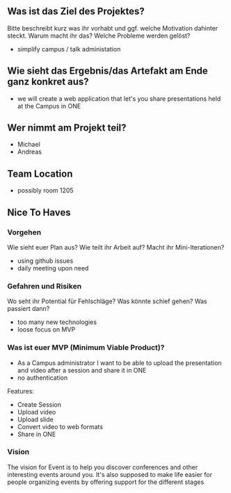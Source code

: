 ## Was ist das Ziel des Projektes?
Bitte beschreibt kurz was ihr vorhabt und ggf. welche Motivation dahinter steckt. Warum macht ihr das? Welche Probleme werden gelöst?
* simplify campus / talk administation

## Wie sieht das Ergebnis/das Artefakt am Ende ganz konkret aus?
* we will create a web application that let's you share presentations held at the Campus in ONE

## Wer nimmt am Projekt teil?
* Michael
* Andreas

## Team Location
* possibly room 1205

## Nice To Haves
### Vorgehen
Wie sieht euer Plan aus? Wie teilt ihr Arbeit auf? Macht ihr Mini-Iterationen?

* using github issues
* daily meeting upon need 

### Gefahren und Risiken
Wo seht ihr Potential für Fehlschläge? Was könnte schief gehen? Was passiert dann?

* too many new technologies
* loose focus on MVP

### Was ist euer MVP (Minimum Viable Product)?
* As a Campus administrator I want to be able to upload the presentation and video after a session and share it in ONE
* no authentication

Features:
* Create Session
* Upload video 
* Upload slide
* Convert video to web formats
* Share in ONE

### Vision
The vision for Event is to help you discover conferences and other interesting events around you. It's also supposed to make life easier for people organizing events by offering support for the different stages
